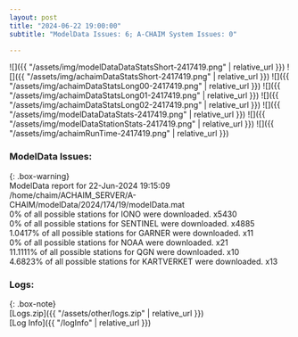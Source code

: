 ```yaml
---
layout: post
title: "2024-06-22 19:00:00"
subtitle: "ModelData Issues: 6; A-CHAIM System Issues: 0"

---
```


![]({{ "/assets/img/modelDataDataStatsShort-2417419.png" | relative_url }})
![]({{ "/assets/img/achaimDataStatsShort-2417419.png" | relative_url }})
![]({{ "/assets/img/achaimDataStatsLong00-2417419.png" | relative_url }})
![]({{ "/assets/img/achaimDataStatsLong01-2417419.png" | relative_url }})
![]({{ "/assets/img/achaimDataStatsLong02-2417419.png" | relative_url }})
![]({{ "/assets/img/modelDataDataStats-2417419.png" | relative_url }})
![]({{ "/assets/img/modelDataStationStats-2417419.png" | relative_url }})
![]({{ "/assets/img/achaimRunTime-2417419.png" | relative_url }})


### ModelData Issues:  
  
{: .box-warning}  
 ModelData report for 22-Jun-2024 19:15:09   
 /home/chaim/ACHAIM_SERVER/A-CHAIM/modelData/2024/174/19/modelData.mat   
 0% of all possible stations for IONO were downloaded. x5430   
 0% of all possible stations for SENTINEL were downloaded. x4885   
 1.0417% of all possible stations for GARNER were downloaded. x11   
 0% of all possible stations for NOAA were downloaded. x21   
 11.1111% of all possible stations for QGN were downloaded. x10   
 4.6823% of all possible stations for KARTVERKET were downloaded. x13   
  


### Logs:  
  
{: .box-note}  
[Logs.zip]({{ "/assets/other/logs.zip" | relative_url }})  
[Log Info]({{ "/logInfo" | relative_url }})  
